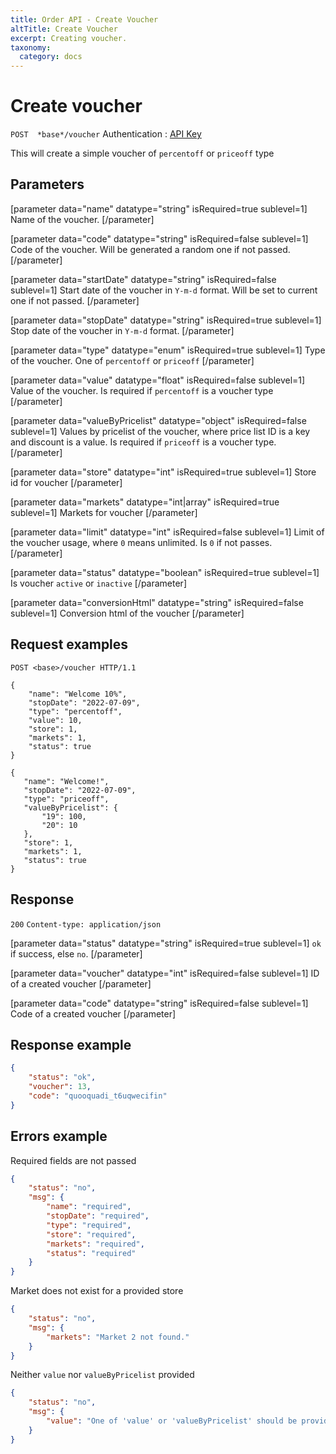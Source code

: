 ```yaml
---
title: Order API - Create Voucher
altTitle: Create Voucher
excerpt: Creating voucher.
taxonomy:
  category: docs
---
```


# Create voucher

`POST  *base*/voucher`
Authentication : [API Key](/api-references/api-intro#authentication)

This will create a simple voucher of `percentoff` or `priceoff` type

## Parameters

[parameter data="name" datatype="string" isRequired=true sublevel=1]
Name of the voucher.
[/parameter]

[parameter data="code" datatype="string" isRequired=false sublevel=1]
Code of the voucher. Will be generated a random one if not passed.
[/parameter]

[parameter data="startDate" datatype="string" isRequired=false sublevel=1]
Start date of the voucher in `Y-m-d` format. Will be set to current one if not passed.
[/parameter]

[parameter data="stopDate" datatype="string" isRequired=true sublevel=1]
Stop date of the voucher in `Y-m-d` format.
[/parameter]

[parameter data="type" datatype="enum" isRequired=true sublevel=1]
Type of the voucher. One of `percentoff` or `priceoff`
[/parameter]

[parameter data="value" datatype="float" isRequired=false sublevel=1]
Value of the voucher. Is required if `percentoff` is a voucher type
[/parameter]

[parameter data="valueByPricelist" datatype="object" isRequired=false sublevel=1]
Values by pricelist of the voucher, where price list ID is a key and discount is a value. Is required if `priceoff` is a voucher type.
[/parameter]

[parameter data="store" datatype="int" isRequired=true sublevel=1]
Store id for voucher
[/parameter]

[parameter data="markets" datatype="int|array" isRequired=true sublevel=1]
Markets for voucher 
[/parameter]

[parameter data="limit" datatype="int" isRequired=false sublevel=1]
Limit of the voucher usage, where `0` means unlimited. Is `0` if not passes.
[/parameter]

[parameter data="status" datatype="boolean" isRequired=true sublevel=1]
Is voucher `active` or `inactive`
[/parameter]

[parameter data="conversionHtml" datatype="string" isRequired=false sublevel=1]
Conversion html of the voucher
[/parameter]

## Request examples

```http
POST <base>/voucher HTTP/1.1

{
    "name": "Welcome 10%",
    "stopDate": "2022-07-09",
    "type": "percentoff",
    "value": 10,
    "store": 1,
    "markets": 1,
    "status": true
}
```

```http
{
   "name": "Welcome!",
   "stopDate": "2022-07-09",
   "type": "priceoff",
   "valueByPricelist": {
       "19": 100,
       "20": 10
   },
   "store": 1,
   "markets": 1,
   "status": true
}
```

<!--
```eval_rst
.. _order-api-create-voucher-response:
```
-->

## Response

`200` `Content-type: application/json`

[parameter data="status" datatype="string" isRequired=true sublevel=1]
``ok`` if success, else ``no``.
[/parameter]

[parameter data="voucher" datatype="int" isRequired=false sublevel=1]
ID of a created voucher
[/parameter]

[parameter data="code" datatype="string" isRequired=false sublevel=1]
Code of a created voucher
[/parameter]

## Response example

```json
{
    "status": "ok",
    "voucher": 13,
    "code": "quooquadi_t6uqwecifin"
}
```
## Errors example

Required fields are not passed
```json
{
    "status": "no",
    "msg": {
        "name": "required",
        "stopDate": "required",
        "type": "required",
        "store": "required",
        "markets": "required",
        "status": "required"
    }
}
```

Market does not exist for a provided store
```json
{
    "status": "no",
    "msg": {
        "markets": "Market 2 not found."
    }
}
```

Neither `value` nor `valueByPricelist` provided

```json
{
    "status": "no",
    "msg": {
        "value": "One of 'value' or 'valueByPricelist' should be provided."
    }
}
```
